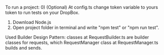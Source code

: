 To run a project:
0) (Optional) At config.ts change token variable to yours token to run tests on your DropBox.
1) Download Node.js
2) Open project folder in terminal and write "npm test" or "npm run test".


Used Builder Design Pattern: classes at RequestBuilder.ts are builder classes for requests, which RequestManager class at RequestManager.ts builds and sends. 
